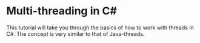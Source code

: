 # Multi-threading in C#
This tutorial will take you through the basics of how to work with threads in C#. The concept is very similar to that of Java-threads.